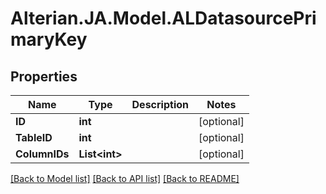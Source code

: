 # Alterian.JA.Model.ALDatasourcePrimaryKey

## Properties

Name | Type | Description | Notes
------------ | ------------- | ------------- | -------------
**ID** | **int** |  | [optional] 
**TableID** | **int** |  | [optional] 
**ColumnIDs** | **List&lt;int&gt;** |  | [optional] 

[[Back to Model list]](../README.md#documentation-for-models) [[Back to API list]](../README.md#documentation-for-api-endpoints) [[Back to README]](../README.md)


